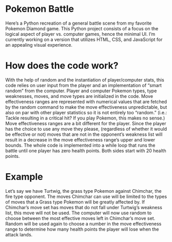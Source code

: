 # Pokemon Battle
Here’s a Python recreation of a general battle scene from my favorite Pokemon Diamond game. This Python project consists of a focus on the logical aspect of player vs. computer games, hence the minimal UI. I’m currently working on a version that utilizes HTML, CSS, and JavaScript for an appealing visual experience. 

# How does the code work?
With the help of random and the instantiation of player/computer stats, this code relies on user input from the player and an implementation of “smart random” from the computer. 
Player and computer Pokemon types, type weaknesses, moves, and move types are initialized in the code. Move effectiveness ranges are represented with numerical values that are fetched by the random command to make the move effectiveness unpredictable, but also on par with other player statistics so it is not entirely too “random.” (i.e.: Tackle resulting in a critical hit? If you play Pokemon, this makes no sense.) Move effectiveness ranges are a bit different for the player. Since the player has the choice to use any move they please, (regardless of whether it would be effective or not) moves that are not in the opponent’s weakness list will result in a decrease in the move effectiveness range’s upper and lower bounds. The whole code is implemented into a while loop that runs the battle until one player has zero health points. Both sides start with 20 health points. 

# Example
Let’s say we have Turtwig, the grass type Pokemon against Chimchar, the fire type opponent. The moves Chimchar can use will be limited to the types of moves that a Grass type Pokemon will be greatly affected by. If Chimchar’s move set has moves that do not fall under Turtwig’s weakness list, this move will not be used. The computer will now use random to choose between the most effective moves left in Chimchar’s move set. Random will be used again to choose a number in the move effectiveness range to determine how many health points the player will lose when the attack lands. 


